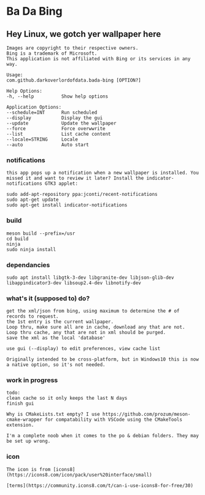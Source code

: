 # Ba Da Bing
## Hey Linux, we gotch yer wallpaper here


    Images are copyright to their respective owners. 
    Bing is a trademark of Microsoft. 
    This application is not affiliated with Bing or its services in any way.

    Usage:
    com.github.darkoverlordofdata.bada-bing [OPTION?]

    Help Options:
    -h, --help          Show help options

    Application Options:
    --schedule=INT      Run scheduled
    --display           Display the gui
    --update            Update the wallpaper
    --force             Force overwwrite
    --list              List cache content
    --locale=STRING     Locale
    --auto              Auto start

### notifications

    this app pops up a notification when a new wallpaper is installed. You missed it and want to review it later? Install the indicator-notifications GTK3 applet:

    sudo add-apt-repository ppa:jconti/recent-notifications
    sudo apt-get update 
    sudo apt-get install indicator-notifications

### build

    meson build --prefix=/usr
    cd build
    ninja
    sudo ninja install

### dependancies

    sudo apt install libgtk-3-dev libgranite-dev libjson-glib-dev libappindicator3-dev libsoup2.4-dev libnotify-dev

### what's it (supposed to) do?

    get the xml/json from bing, using maximum to determine the # of records to request.
    the 1st entry is the current wallpaper.
    Loop thru, make sure all are in cache, download any that are not.
    Loop thru cache, any that are not in xml should be purged.
    save the xml as the local 'database'

    use gui (--display) to edit preferences, view cache list

    Originally intended to be cross-platform, but in Windows10 this is now a native option, so it's not needed.

### work in progress

    todo:
    clean cache so it only keeps the last N days
    finish gui

    Why is CMakeLists.txt empty? I use https://github.com/prozum/meson-cmake-wrapper for compatability with VSCode using the CMakeTools extension.

    I'm a complete noob when it comes to the po & debian folders. They may be set up wrong.

### icon

    The icon is from [icons8](https://icons8.com/icon/pack/user%20interface/small)

    [terms](https://community.icons8.com/t/can-i-use-icons8-for-free/30)